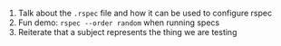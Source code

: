 1. Talk about the `.rspec` file and how it can be used to configure rspec
2. Fun demo: `rspec --order random` when running specs
3. Reiterate that a subject represents the thing we are testing 